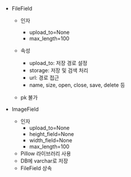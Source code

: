 
- FileField
    - 인자
        - upload_to=None
        - max_length=100
    - 속성
        - upload_to: 저장 경로 설정
        - storage: 저장 및 검색 처리
        - url: 경로 접근
        - name, size, open, close, save, delete 등

    - pk 불가

- ImageField
    - 인자
        - upload_to=None
        - height_field=None
        - width_field=None
        - max_length=100
    - Pillow 라이브러리 사용
    - DB에 varchar로 저장
    - FileField 상속
